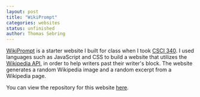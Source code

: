 ```yaml
---
layout: post
title: "WikiPrompt"
categories: websites
status: unfinished
author: Thomas Sebring
---
```


[WikiPrompt](https://qsebring3930.github.io/csci340lab2/) is a starter website I built for class when I took [CSCI 340](https://hendrix-cs.github.io/csci340/index.html). I used languages such as JavaScript and CSS to build a website that utilizes the [Wikipedia API](https://www.mediawiki.org/wiki/API:Main_page), in order to help writers past their writer's block. The website generates a random Wikipedia image and a random excerpt from a Wikipedia page.

You can view the repository for this website [here](https://github.com/qsebring3930/qsebring3930.github.io/tree/main/csci340lab2).
